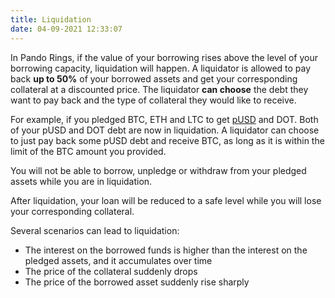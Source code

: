```yaml
---
title: Liquidation
date: 04-09-2021 12:33:07
---
```


In Pando Rings, if the value of your borrowing rises above the level of your borrowing capacity, liquidation will happen. A liquidator is allowed to pay back **up to 50%** of your borrowed assets and get your corresponding collateral at a discounted price. The liquidator **can choose** the debt they want to pay back and the type of collateral they would like to receive.

For example, if you pledged BTC, ETH and LTC to get [pUSD](./glossary) and DOT. Both of your pUSD and DOT debt are now in liquidation. A liquidator can choose to just pay back some pUSD debt and receive BTC, as long as it is within the limit of the BTC amount you provided.

You will not be able to borrow, unpledge or withdraw from your pledged assets while you are in liquidation.

After liquidation, your loan will be reduced to a safe level while you will lose your corresponding collateral.

Several scenarios can lead to liquidation:
- The interest on the borrowed funds is higher than the interest on the pledged assets, and it accumulates over time
- The price of the collateral suddenly drops
- The price of the borrowed asset suddenly rise sharply
 